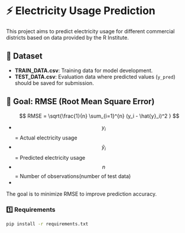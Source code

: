 # ⚡️ Electricity Usage Prediction

This project aims to predict electricity usage for different commercial districts based on data provided by the R Institute.

## 📂 Dataset
- **TRAIN_DATA.csv**: Training data for model development.  
- **TEST_DATA.csv**: Evaluation data where predicted values (`y_pred`) should be saved for submission.

## 🎯 Goal: RMSE (Root Mean Square Error)

$$ RMSE = \sqrt{\frac{1}{n} \sum_{i=1}^{n} (y_i - \hat{y}_i)^2 } $$
- $$y_i$$ = Actual electricity usage  
- $$ŷ_i$$ = Predicted electricity usage  
- $$n$$ = Number of observations(number of test data)
- 
The goal is to minimize RMSE to improve prediction accuracy.

### 1️⃣ Requirements
```bash
pip install -r requirements.txt




